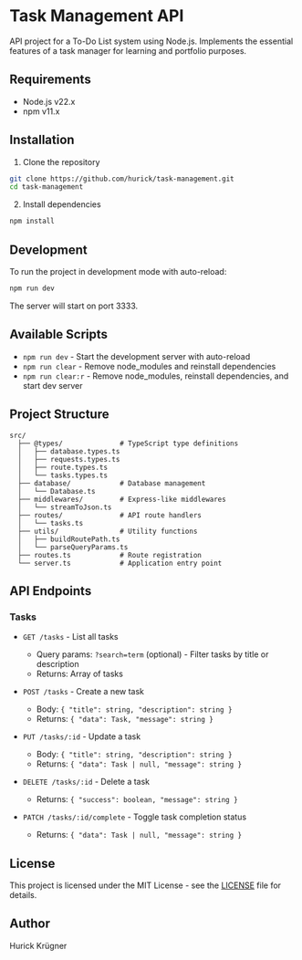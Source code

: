 # Task Management API

API project for a To-Do List system using Node.js. Implements the essential features of a task manager for learning and portfolio purposes.

## Requirements

- Node.js v22.x
- npm v11.x

## Installation

1. Clone the repository
```bash
git clone https://github.com/hurick/task-management.git
cd task-management
```

2. Install dependencies
```bash
npm install
```

## Development

To run the project in development mode with auto-reload:
```bash
npm run dev
```

The server will start on port 3333.

## Available Scripts

- `npm run dev` - Start the development server with auto-reload
- `npm run clear` - Remove node_modules and reinstall dependencies
- `npm run clear:r` - Remove node_modules, reinstall dependencies, and start dev server

## Project Structure

```
src/
  ├── @types/              # TypeScript type definitions
  │   ├── database.types.ts
  │   ├── requests.types.ts
  │   ├── route.types.ts
  │   └── tasks.types.ts
  ├── database/            # Database management
  │   └── Database.ts
  ├── middlewares/         # Express-like middlewares
  │   └── streamToJson.ts
  ├── routes/              # API route handlers
  │   └── tasks.ts
  ├── utils/               # Utility functions
  │   ├── buildRoutePath.ts
  │   └── parseQueryParams.ts
  ├── routes.ts            # Route registration
  └── server.ts            # Application entry point
```

## API Endpoints

### Tasks

- `GET /tasks` - List all tasks
  - Query params: `?search=term` (optional) - Filter tasks by title or description
  - Returns: Array of tasks

- `POST /tasks` - Create a new task
  - Body: `{ "title": string, "description": string }`
  - Returns: `{ "data": Task, "message": string }`

- `PUT /tasks/:id` - Update a task
  - Body: `{ "title": string, "description": string }`
  - Returns: `{ "data": Task | null, "message": string }`

- `DELETE /tasks/:id` - Delete a task
  - Returns: `{ "success": boolean, "message": string }`

- `PATCH /tasks/:id/complete` - Toggle task completion status
  - Returns: `{ "data": Task | null, "message": string }`

## License

This project is licensed under the MIT License - see the [LICENSE](LICENSE) file for details.

## Author

Hurick Krügner